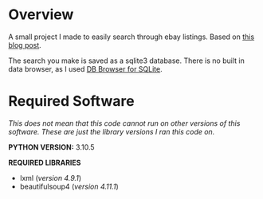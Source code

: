 # Overview

A small project I made to easily search through ebay listings.
Based on [this blog post](https://dev.to/dmitryzub/scrape-ebay-search-with-python-2h22).

The search you make is saved as a sqlite3 database.
There is no built in data browser, as I used [DB Browser for SQLite](https://sqlitebrowser.org/).

# Required Software
*This does not mean that this code cannot run on other versions of this software.*
*These are just the library versions I ran this code on.*

**PYTHON VERSION:** 3.10.5

**REQUIRED LIBRARIES**
- lxml (*version 4.9.1*)
- beautifulsoup4 (*version 4.11.1*)

